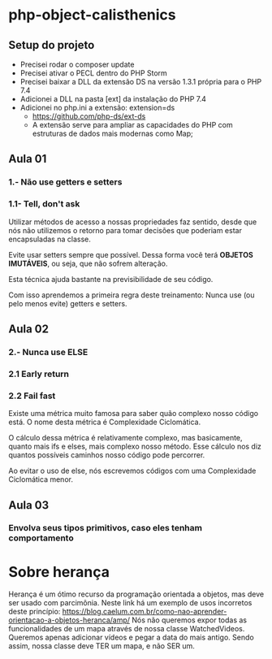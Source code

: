 # php-object-calisthenics

## Setup do projeto

* Precisei rodar o composer update
* Precisei ativar o PECL dentro do PHP Storm
* Precisei baixar a DLL da extensão DS na versão 1.3.1 própria para o PHP 7.4
* Adicionei a DLL na pasta [ext] da instalação do PHP 7.4
* Adicionei no php.ini a extensão: extension=ds
	* https://github.com/php-ds/ext-ds
	*  A extensão serve para ampliar as capacidades do PHP com estruturas de dados mais modernas como Map;


## Aula 01

### 1.- Não use getters e setters
###	1.1- Tell, don't ask

Utilizar métodos de acesso a nossas propriedades faz sentido, desde que nós não utilizemos o retorno para tomar decisões que poderiam estar encapsuladas na classe.

Evite usar setters sempre que possível. Dessa forma você terá **OBJETOS IMUTÁVEIS**, ou seja, que não sofrem alteração. 

Esta técnica ajuda bastante na previsibilidade de seu código.

Com isso aprendemos a primeira regra deste treinamento: Nunca use (ou pelo menos evite) getters e setters.

## Aula 02

### 2.- Nunca use ELSE
### 2.1	Early return
### 2.2 Fail fast

Existe uma métrica muito famosa para saber quão complexo nosso código está. O nome desta métrica é Complexidade Ciclomática.

O cálculo dessa métrica é relativamente complexo, mas basicamente, quanto mais ifs e elses, mais complexo nosso método. Esse cálculo nos diz quantos possíveis caminhos nosso código pode percorrer.

Ao evitar o uso de else, nós escrevemos códigos com uma Complexidade Ciclomática menor.

## Aula 03

### Envolva seus tipos primitivos, caso eles tenham comportamento 

# Sobre herança
Herança é um ótimo recurso da programação orientada a objetos, mas deve ser usado com parcimônia.
Neste link há um exemplo de usos incorretos deste princípio: https://blog.caelum.com.br/como-nao-aprender-orientacao-a-objetos-heranca/amp/
Nós não queremos expor todas as funcionalidades de um mapa através de nossa classe WatchedVideos. Queremos apenas adicionar vídeos e pegar a data do mais antigo. Sendo assim, nossa classe deve TER um mapa, e não SER um.